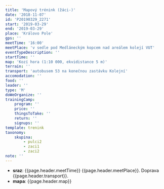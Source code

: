 ```yaml
---
title: 'Mapový trénink (žáci-)'
date: '2018-11-07'
id: 'P20190329_2271'
start: '2019-03-29'
end: '2019-03-29'
place: 'Královo Pole'
gps: ''
meetTime: '16:00'
meetPlace: 'v sedle pod Medláneckým kopcem nad areálem kolejí VUT'
eventTypeDescription: ''
startTime: ''
map: 'Kozí hora (1:10 000, ekvidistance 5 m)'
terrain: ''
transport: 'autobusem 53 na konečnou zastávku Kolejní'
accomodation: ''
food: ''
leader: ''
type: 'M'
doWeOrganize: ''
trainingCamp:
    program: ''
    price: ''
    thingsToTake: ''
    return: ''
    signups: ''
template: trenink
taxonomy:
    skupina:
        - pulci2
        - zaci1
        - zaci2
note: ''
---
```

* **sraz**: {{page.header.meetTime}} {{page.header.meetPlace}}. Doprava {{page.header.transport}}.
* **mapa**: {{page.header.map}}
